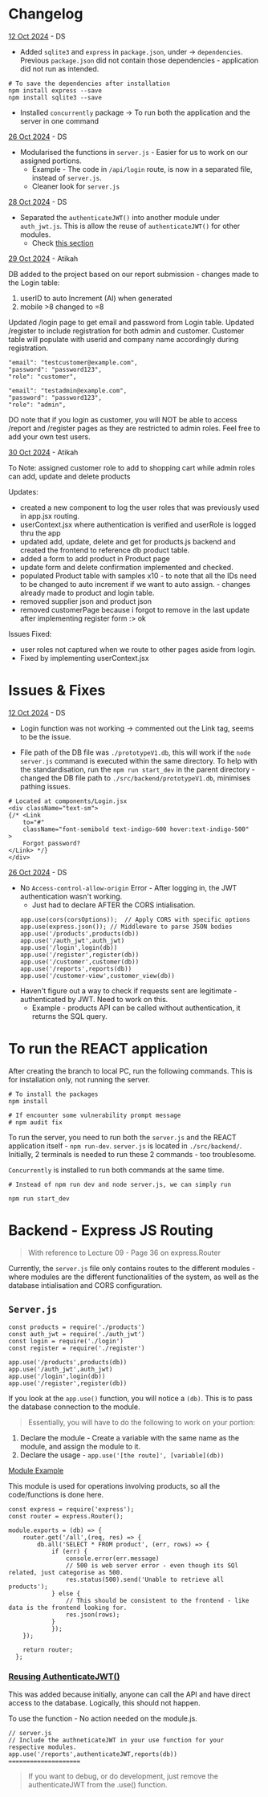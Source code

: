 # Changelog

<u>12 Oct 2024</u> - DS

- Added `sqlite3` and `express` in `package.json`, under -> `dependencies`. Previous `package.json` did not contain those dependencies - application did not run as intended.

```
# To save the dependencies after installation
npm install express --save
npm install sqlite3 --save
```

- Installed `concurrently` package -> To run both the application and the server in one command

<u>26 Oct 2024</u> - DS

- Modularised the functions in `server.js` - Easier for us to work on our assigned portions.
  - Example - The code in `/api/login` route, is now in a separated file, instead of `server.js`.
  - Cleaner look for `server.js`

<u>28 Oct 2024</u> - DS

- Separated the `authenticateJWT()` into another module under `auth_jwt.js`. This is allow the reuse of `authenticateJWT()` for other modules.
  - Check [this section](#reusing-authenticatejwt)

<u>29 Oct 2024</u> - Atikah

DB added to the project based on our report submission - changes made to the Login table:

1. userID to auto Increment (AI) when generated
2. mobile >8 changed to =8

Updated /login page to get email and password from Login table.
Updated /register to include registration for both admin and customer.
Customer table will populate with userid and company name accordingly during registration.

    "email": "testcustomer@example.com",
    "password": "password123",
    "role": "customer",

    "email": "testadmin@example.com",
    "password": "password123",
    "role": "admin",

DO note that if you login as customer, you will NOT be able to access /report and /register pages as they are restricted to admin roles.
Feel free to add your own test users.

<u>30 Oct 2024</u> - Atikah

To Note: assigned customer role to add to shopping cart while admin roles can add, update and delete products

Updates:

- created a new component to log the user roles that was previously used in app.jsx routing.
- userContext.jsx where authentication is verified and userRole is logged thru the app
- updated add, update, delete and get for products.js backend and created the frontend to reference db product table.
- added a form to add product in Product page
- update form and delete confirmation implemented and checked.
- populated Product table with samples x10 - to note that all the IDs need to be changed to auto increment if we want to auto assign. - changes already made to product and login table.
- removed supplier json and product json
- removed customerPage because i forgot to remove in the last update after implementing register form :> ok

Issues Fixed:

- user roles not captured when we route to other pages aside from login.
- Fixed by implementing userContext.jsx

# Issues & Fixes

<u>12 Oct 2024</u> - DS

- Login function was not working -> commented out the Link tag, seems to be the issue.

- File path of the DB file was `./prototypeV1.db`, this will work if the `node server.js` command is executed within the same directory. To help with the standardisation, run the `npm run start_dev` in the parent directory - changed the DB file path to `./src/backend/prototypeV1.db`, minimises pathing issues.

```
# Located at components/Login.jsx
<div className="text-sm">
{/* <Link
    to="#"
    className="font-semibold text-indigo-600 hover:text-indigo-500"
>
    Forgot password?
</Link> */}
</div>
```

<u>26 Oct 2024</u> - DS

- No `Access-control-allow-origin` Error - After logging in, the JWT authentication wasn't working.
  - Just had to declare AFTER the CORS intialisation.
  ```
  app.use(cors(corsOptions));  // Apply CORS with specific options
  app.use(express.json()); // Middleware to parse JSON bodies
  app.use('/products',products(db))
  app.use('/auth_jwt',auth_jwt)
  app.use('/login',login(db))
  app.use('/register',register(db))
  app.use('/customer',customer(db))
  app.use('/reports',reports(db))
  app.use('/customer-view',customer_view(db))
  ```
- Haven't figure out a way to check if requests sent are legitimate - authenticated by JWT. Need to work on this.
  - Example - products API can be called without authentication, it returns the SQL query.

# To run the REACT application

After creating the branch to local PC, run the following commands. This is for installation only, not running the server.

```
# To install the packages
npm install

# If encounter some vulnerability prompt message
# npm audit fix
```

To run the server, you need to run both the `server.js` and the REACT application itself - `npm run-dev`. `server.js` is located in `./src/backend/`. Initially, 2 terminals is needed to run these 2 commands - too troublesome.

`Concurrently` is installed to run both commands at the same time.

```
# Instead of npm run dev and node server.js, we can simply run

npm run start_dev
```

# Backend - Express JS Routing

> With reference to Lecture 09 - Page 36 on express.Router

Currently, the `server.js` file only contains routes to the different modules - where modules are the different functionalities of the system, as well as the database intialisation and CORS configuration.

## `Server.js`

```
const products = require('./products')
const auth_jwt = require('./auth_jwt')
const login = require('./login')
const register = require('./register')

app.use('/products',products(db))
app.use('/auth_jwt',auth_jwt)
app.use('/login',login(db))
app.use('/register',register(db))
```

If you look at the `app.use()` function, you will notice a `(db)`. This is to pass the database connection to the module.

> Essentially, you will have to do the following to work on your portion:

1. Declare the module - Create a variable with the same name as the module, and assign the module to it.
2. Declare the usage - `app.use('[the route]', [variable](db))`

<u>Module Example</u>

This module is used for operations involving products, so all the code/functions is done here.

```
const express = require('express');
const router = express.Router();

module.exports = (db) => {
    router.get('/all',(req, res) => {
        db.all('SELECT * FROM product', (err, rows) => {
            if (err) {
                console.error(err.message)
                // 500 is web server error - even though its SQl related, just categorise as 500.
                res.status(500).send('Unable to retrieve all products');
            } else {
                // This should be consistent to the frontend - like data is the frontend looking for.
                res.json(rows);
            }
            });
    });

    return router;
  };

```

### <u>Reusing AuthenticateJWT()</u>

This was added because initially, anyone can call the API and have direct access to the database. Logically, this should not happen.

To use the function - No action needed on the module.js.

```
// server.js
// Include the authneticateJWT in your use function for your respective modules.
app.use('/reports',authenticateJWT,reports(db))
====================
```

> If you want to debug, or do development, just remove the authenticateJWT from the .use() function.
